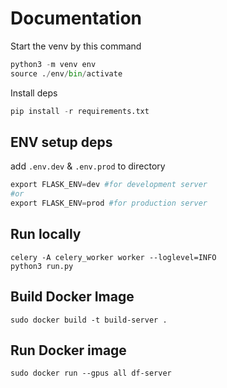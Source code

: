 # Documentation
Start the venv by this command
```python
python3 -m venv env
source ./env/bin/activate
```
Install deps
```python
pip install -r requirements.txt
```

## ENV setup deps
add ```.env.dev``` & ```.env.prod``` to directory

```python
export FLASK_ENV=dev #for development server 
#or
export FLASK_ENV=prod #for production server
```

## Run locally

```shell
celery -A celery_worker worker --loglevel=INFO
python3 run.py
```


## Build Docker Image 
```shell
sudo docker build -t build-server . 
```

## Run Docker image

```shell
sudo docker run --gpus all df-server
```

